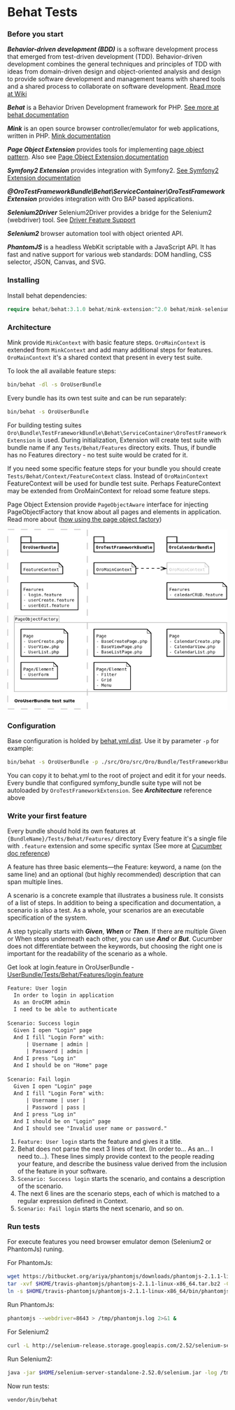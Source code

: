 # Behat Tests

### Before you start

***Behavior-driven development (BDD)*** is a software development process that emerged from test-driven development (TDD).
Behavior-driven development combines the general techniques and principles of TDD 
with ideas from domain-driven design and object-oriented analysis and design to provide software development and management teams 
with shared tools and a shared process to collaborate on software development. [Read more at Wiki](https://en.wikipedia.org/wiki/Behavior-driven_development)

***Behat*** is a Behavior Driven Development framework for PHP. [See more at behat documentation](http://docs.behat.org/en/v3.0/)

***Mink*** is an open source browser controller/emulator for web applications, written in PHP. [Mink documentation](http://mink.behat.org/en/latest/)


***Page Object Extension*** provides tools for implementing [page object pattern](http://www.seleniumhq.org/docs/06_test_design_considerations.jsp#page-object-design-pattern).
Also see [Page Object Extension documentation](http://behat-page-object-extension.readthedocs.org/en/latest/index.html)

***Symfony2 Extension*** provides integration with Symfony2. [See Symfony2 Extension documentation](https://github.com/Behat/Symfony2Extension/blob/master/doc/index.rst)

***@OroTestFrameworkBundle\Behat\ServiceContainer\OroTestFrameworkExtension*** provides integration with Oro BAP based applications. 

***Selenium2Driver*** Selenium2Driver provides a bridge for the Selenium2 (webdriver) tool. See [Driver Feature Support](http://mink.behat.org/en/latest/guides/drivers.html)

***Selenium2*** browser automation tool with object oriented API. 

***PhantomJS*** is a headless WebKit scriptable with a JavaScript API. 
It has fast and native support for various web standards: DOM handling, CSS selector, JSON, Canvas, and SVG.

### Installing

Install behat dependencies:

```php
require behat/behat:3.1.0 behat/mink-extension:^2.0 behat/mink-selenium2-driver:1.* sensiolabs/behat-page-object-extension:dev-master bossa/phpspec2-expect:~1.0 behat/symfony2-extension:2.1.1
```

### Architecture

Mink provide ```MinkContext``` with basic feature steps.
```OroMainContext``` is extended from ```MinkContext``` and add many additional steps for features. 
```OroMainContext``` it's a shared context that present in every test suite.

To look the all available feature steps:

```bash
bin/behat -dl -s OroUserBundle
```

Every bundle has its own test suite and can be run separately:

 ```bash
 bin/behat -s OroUserBundle
 ```

For building testing suites ```Oro\Bundle\TestFrameworkBundle\Behat\ServiceContainer\OroTestFrameworkExtension``` is used.
During initialization, Extension will create test suite with bundle name if any ```Tests/Behat/Features``` directory exits.
Thus, if bundle has no Features directory - no test suite would be crated for it.

If you need some specific feature steps for your bundle you should create ```Tests/Behat/Context/FeatureContext``` class.
Instead of ```OroMainContext``` FeatureContext will be used for bundle test suite.
Perhaps FeatureContext may be extended from OroMainContext for reload some feature steps.

Page Object Extension provide ```PageObjectAware``` interface for injecting PageObjectFactory that know about all pages and elements in application.
Read more about ([how using the page object factory](http://behat-page-object-extension.readthedocs.org/en/latest/guide/working_with_page_objects.html#using-the-page-object-factory))


![Test suite](../images/test-suite.png)


### Configuration

Base configuration is holded by [behat.yml.dist](../../config/behat.yml.dist).
Use it by parameter ```-p``` for example:

```bash
bin/behat -s OroUserBundle -p ./src/Oro/src/Oro/Bundle/TestFrameworkBundle/Resources/config/behat.yml.dist
```

You can copy it to behat.yml to the root of project and edit it for your needs.
Every bundle that configured symfony_bundle suite type will not be autoloaded by ```OroTestFrameworkExtension```. 
See ***Architecture*** reference above

### Write your first feature

Every bundle should hold its own features at ```{BundleName}/Tests/Behat/Features/``` directory
Every feature it's a single file with ```.feature``` extension and some specific syntax (See more at [Cucumber doc reference](https://cucumber.io/docs/reference))

A feature has three basic elements—the Feature: keyword, a name (on the same line) 
and an optional (but highly recommended) description that can span multiple lines.

A scenario is a concrete example that illustrates a business rule. It consists of a list of steps.
In addition to being a specification and documentation, a scenario is also a test. 
As a whole, your scenarios are an executable specification of the system.

A step typically starts with ***Given***, ***When*** or ***Then***. 
If there are multiple Given or When steps underneath each other, you can use ***And*** or ***But***. 
Cucumber does not differentiate between the keywords, but choosing the right one is important for the readability of the scenario as a whole.

Get look at login.feature in OroUserBundle - [UserBundle/Tests/Behat/Features/login.feature](../../../../UserBundle/Tests/Behat/Features/login.feature)

```gherkin
Feature: User login
  In order to login in application
  As an OroCRM admin
  I need to be able to authenticate

Scenario: Success login
  Given I open "Login" page
  And I fill "Login Form" with:
      | Username | admin |
      | Password | admin |
  And I press "Log in"
  And I should be on "Home" page

Scenario: Fail login
  Given I open "Login" page
  And I fill "Login Form" with:
      | Username | user |
      | Password | pass |
  And I press "Log in"
  And I should be on "Login" page
  And I should see "Invalid user name or password."
```

1. ```Feature: User login``` starts the feature and gives it a title.
2. Behat does not parse the next 3 lines of text. (In order to... As an... I need to...). 
These lines simply provide context to the people reading your feature, 
and describe the business value derived from the inclusion of the feature in your software.
3. ```Scenario: Success login``` starts the scenario, 
and contains a description of the scenario.
4. The next 6 lines are the scenario steps, each of which is matched to a regular expression defined in Context. 
5. ```Scenario: Fail login``` starts the next scenario, and so on.

### Run tests

For execute features you need browser emulator demon (Selenium2 or PhantomJs) runing.

For PhantomJs:

```bash
wget https://bitbucket.org/ariya/phantomjs/downloads/phantomjs-2.1.1-linux-x86_64.tar.bz2 -O $HOME/travis-phantomjs/phantomjs-2.1.1-linux-x86_64.tar.bz2
tar -xvf $HOME/travis-phantomjs/phantomjs-2.1.1-linux-x86_64.tar.bz2 -C $HOME/travis-phantomjs
ln -s $HOME/travis-phantomjs/phantomjs-2.1.1-linux-x86_64/bin/phantomjs /usr/bin/phantomjs
```

Run PhantomJs:

```bash
phantomjs --webdriver=8643 > /tmp/phantomjs.log 2>&1 &
```

For Selenium2

```bash
curl -L http://selenium-release.storage.googleapis.com/2.52/selenium-server-standalone-2.52.0.jar > $HOME/selenium-server-standalone-2.52.0/selenium.jar
```

Run Selenium2:

```bash
java -jar $HOME/selenium-server-standalone-2.52.0/selenium.jar -log /tmp/webdriver.log > /tmp/webdriver_output.txt 2>&1 &
```

Now run tests:

```bash
vendor/bin/behat
```

